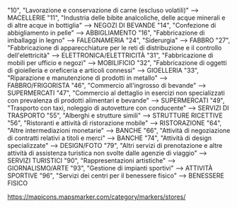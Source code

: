 "10", "Lavorazione e conservazione di carne (escluso volatili)" --> MACELLERIE
"11", "Industria delle bibite analcoliche, delle acque minerali e di altre acque in bottiglia" --> NEGOZI DI BEVANDE
"14", "Confezione di abbigliamento in pelle" --> ABBIGLIAMENTO
"16", "Fabbricazione di imballaggi in legno" --> FALEGNAMERIA
"24", "Siderurgia" --> FABBRO
"27", "Fabbricazione di apparecchiature per le reti di distribuzione e il controllo dell'elettricità" --> ELETTRONICA/ELETTRICITÀ
"31", "Fabbricazione di mobili per ufficio e negozi" --> MOBILIFICIO
"32", "Fabbricazione di oggetti di gioielleria e oreficeria e articoli connessi" --> GIOELLERIA
"33", "Riparazione e manutenzione di prodotti in metallo" --> FABBRO/FRIGORISTA
"46", "Commercio all'ingrosso di bevande" --> SUPERMERCATI
"47", "Commercio al dettaglio in esercizi non specializzati con prevalenza di prodotti alimentari e bevande" --> SUPERMERCATI
"49", "Trasporto con taxi, noleggio di autovetture con conducente" --> SERVIZI DI TRASPORTO
"55", "Alberghi e strutture simili" --> STRUTTURE RICETTIVE
"56", "Ristoranti e attività di ristorazione mobile" --> RISTORAZIONE
"64", "Altre intermediazioni monetarie" --> BANCHE
"66", "Attività di negoziazione di contratti relativi a titoli e merci" --> BANCHE
"74", "Attività di design specializzate" --> DESIGN/FOTO
"79", "Altri servizi di prenotazione e altre attività di assistenza turistica non svolte dalle agenzie di viaggio" --> SERVIZI TURISTICI
"90", "Rappresentazioni artistiche" --> GIORNALISMO/ARTE
"93", "Gestione di impianti sportivi" --> ATTIVITÀ SPORTIVE
"96", "Servizi dei centri per il benessere fisico" --> BENESSERE FISICO

https://mapicons.mapsmarker.com/category/markers/stores/

